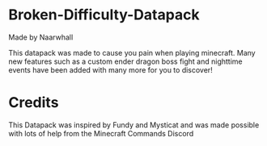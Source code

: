 # Broken-Difficulty-Datapack
Made by Naarwhall

This datapack was made to cause you pain when playing minecraft. Many new features such as a custom ender dragon boss fight and nighttime events have been added with many more for you to discover!












# Credits
This Datapack was inspired by Fundy and Mysticat and was made possible with lots of help from the Minecraft Commands Discord
